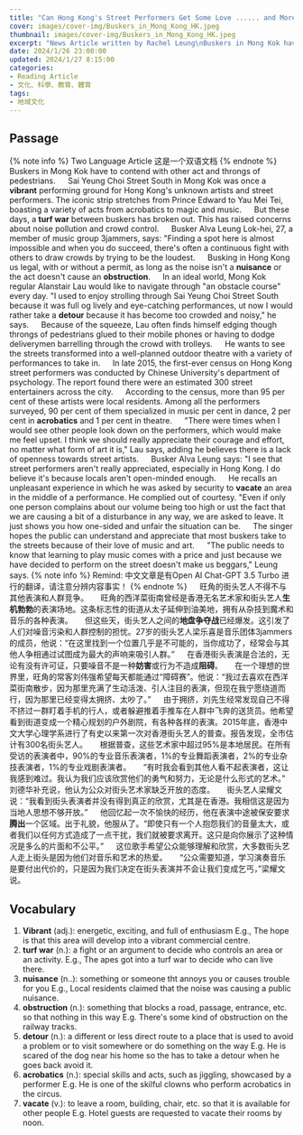 ```yaml
---
title: "Can Hong Kong's Street Performers Get Some Love ...... and More Mong Kok Busking Space?"
cover: images/cover-img/Buskers_in_Mong_Kong_HK.jpeg
thumbnail: images/cover-img/Buskers_in_Mong_Kong_HK.jpeg
excerpt: "News Article written by Rachel Leung\nBuskers in Mong Kok have to contend with other acts and throngs of pedestrians. " 
date: 2024/1/26 23:00:00
updated: 2024/1/27 8:15:00
categories:
- Reading Article
- 文化、科學、教育、體育
tags: 
- 地域文化
---
```

## Passage
{% note info %}
<i class="fa-solid fa-circle-info" style="color: #74C0FC;"></i> Two Language Article 这是一个双语文档
{% endnote %}
&emsp; Buskers in Mong Kok have to contend with other act and throngs of pedestrians. 
&emsp; Sai Yeung Choi Street South in Mong Kok was once a **vibrant** performing ground for Hong Kong's unknown artists and street performers. The iconic strip stretches from Prince Edward to Yau Mei Tei, boasting a variety of acts from acrobatics to magic and music. 
&emsp; But these days, a **turf war** between buskers has broken out. This has raised concerns about noise pollution and crowd control. 
&emsp; Busker Alva Leung Lok-hei, 27, a member of music group 3jammers, says: "Finding a spot here is almost impossible and when you do succeed, there's often a continuous fight with others to draw crowds by trying to be the loudest. 
&emsp; Busking in Hong Kong us legal, with or without a permit, as long as the noise isn't a **nuisance** or the act doesn't cause an **obstruction**. 
&emsp; In an ideal world, Mong Kok regular Alanstair Lau would like to navigate through "an obstacle course" every day. "I used to enjoy strolling through Sai Yeung Choi Street South because it was full og lively and eye-catching performances, ut now I would rather take a **detour** because it has become too crowded and noisy," he says. 
&emsp; Because of the squeeze, Lau often finds himself edging though throngs of pedestrians glued to their mobile phones or having to dodge deliverymen barrelling through the crowd with trolleys. 
&emsp; He wants to see the streets transformed into a well-planned outdoor theatre with a variety of performances to take in. 
&emsp; In late 2015, the first-ever census on Hong Kong street performers was conducted by Chinese University's department of psychology. The report found there were an estimated 300 street entertainers across the city. 
&emsp; According to the census, more than 95 per cent of these artists were local residents. Among all the performers surveyed, 90 per cent of them specialized in music per cent in dance, 2 per cent in **acrobatics** and 1 per cent in theatre. 
&emsp; "There were times when I would see other people look down on the performers, which would make me feel upset. I think we should really appreciate their courage and effort, no matter what form of art it is," Lau says, adding he believes there is a lack of openness towards street artists. 
&emsp; Busker Alva Leung says: "I see that street performers aren't really appreciated, especially in Hong Kong. I do believe it's because locals aren't open-minded enough. 
&emsp; He recalls an unpleasant experience in which he was asked by security to **vacate** an area in the middle of a performance. He complied out of courtesy. "Even if only one person complains about our volume being too high or ust the fact that we are causing a bit of a disturbance in any way, we are asked to leave. It just shows you how one-sided and unfair the situation can be. 
&emsp; The singer hopes the public can understand and appreciate that most buskers take to the streets because of their love of music and art. 
&emsp; "The public needs to know that learning to play music comes with a price and just because we have decided to perform on the street doesn't make us beggars," Leung says. 
{% note info %}
<i class="fa-solid fa-circle-info" style="color: #74C0FC;"></i> Remind: 中文文章是有Open AI Chat-GPT 3.5 Turbo 进行的翻译，请注意分辨内容事实！
{% endnote %}
&emsp; 旺角的街头艺人不得不与其他表演和人群竞争。
&emsp; 旺角的西洋菜街南曾经是香港无名艺术家和街头艺人**生机勃勃**的表演场地。这条标志性的街道从太子延伸到油美地，拥有从杂技到魔术和音乐的各种表演。
&emsp; 但这些天，街头艺人之间的**地盘争夺战**已经爆发。这引发了人们对噪音污染和人群控制的担忧。27岁的街头艺人梁乐喜是音乐团体3jammers的成员，他说：“在这里找到一个位置几乎是不可能的，当你成功了，经常会与其他人争相通过试图成为最大的声响来吸引人群。”
&emsp; 在香港街头表演是合法的，无论有没有许可证，只要噪音不是一种**妨害**或行为不造成**阻碍**。
&emsp; 在一个理想的世界里，旺角的常客刘伟强希望每天都能通过“障碍赛”。他说：“我过去喜欢在西洋菜街南散步，因为那里充满了生动活泼、引人注目的表演，但现在我宁愿绕道而行，因为那里已经变得太拥挤、太吵了。”
&emsp; 由于拥挤，刘先生经常发现自己不得不挤过一群盯着手机的行人，或者躲避推着手推车在人群中飞奔的送货员。他希望看到街道变成一个精心规划的户外剧院，有各种各样的表演。2015年底，香港中文大学心理学系进行了有史以来第一次对香港街头艺人的普查。报告发现，全市估计有300名街头艺人。
&emsp; 根据普查，这些艺术家中超过95%是本地居民。在所有受访的表演者中，90%的专业音乐表演者，1%的专业舞蹈表演者，2%的专业杂技表演者，1%的专业戏剧表演者。
&emsp; “有时我会看到其他人看不起表演者，这让我感到难过。我认为我们应该欣赏他们的勇气和努力，无论是什么形式的艺术。” 刘德华补充说，他认为公众对街头艺术家缺乏开放的态度。
&emsp; 街头艺人梁耀文说：“我看到街头表演者并没有得到真正的欣赏，尤其是在香港。我相信这是因为当地人思想不够开放。”
&emsp; 他回忆起一次不愉快的经历，他在表演中途被保安要求**腾出**一个区域。出于礼貌，他服从了。“即使只有一个人抱怨我们的音量太大，或者我们以任何方式造成了一点干扰，我们就被要求离开。这只是向你展示了这种情况是多么的片面和不公平。”
&emsp; 这位歌手希望公众能够理解和欣赏，大多数街头艺人走上街头是因为他们对音乐和艺术的热爱。
&emsp; “公众需要知道，学习演奏音乐是要付出代价的，只是因为我们决定在街头表演并不会让我们变成乞丐，”梁耀文说。

## Vocabulary
1. **Vibrant** (adj.): energetic, exciting, and full of enthusiasm
    E.g., The hope is that this area will develop into a vibrant commercial centre.
2. **turf war** (n.): a fight or an argument to decide who controls an area or an activity. 
    E.g., The apes got into a turf war to decide who can live there. 
3. **nuisance** (n..): something or someone tht annoys you or causes trouble for you
    E.g., Local residents claimed that the noise was causing a public nuisance. 
4. **obstruction** (n.): something that blocks a road, passage, entrance, etc. so that nothing in this way
    E.g. There's some kind of obstruction on the railway tracks. 
5. **detour** (n.): a different or less direct route to a place that is used to avoid a problem or to visit somewhere or do something on the way
    E.g. He is scared of the dog near his home so the has to take a detour when he goes back avoid it. 
6. **acrobatics** (n.): special skills and acts, such as jiggling, showcased by a performer
    E.g. He is one of the skilful clowns who perform acrobatics in the circus. 
7. **vacate** (v.): to leave a room, building, chair, etc. so that it is available for other people
    E.g. Hotel guests are requested to vacate their rooms by noon. 